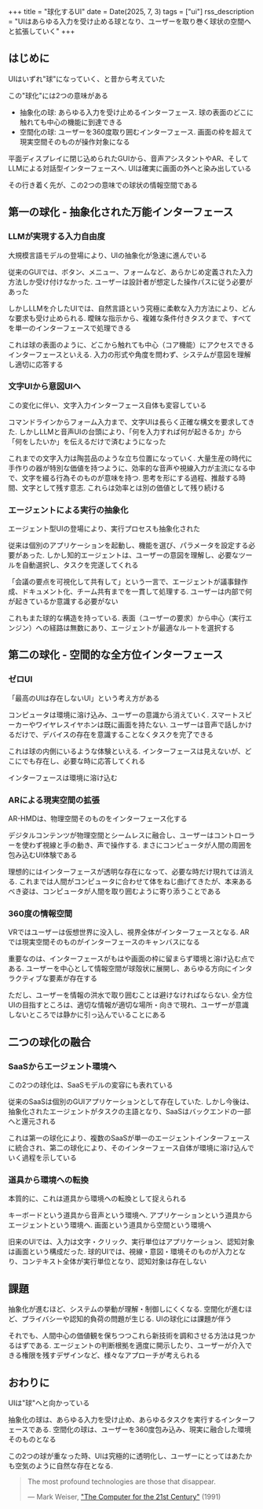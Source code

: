 +++
title = "球化するUI"
date = Date(2025, 7, 3)
tags = ["ui"]
rss_description = "UIはあらゆる入力を受け止める球となり、ユーザーを取り巻く球状の空間へと拡張していく"
+++

## はじめに

UIはいずれ"球"になっていく、と昔から考えていた

この"球化"には2つの意味がある
- 抽象化の球: あらゆる入力を受け止めるインターフェース. 球の表面のどこに触れても中心の機能に到達できる
- 空間化の球: ユーザーを360度取り囲むインターフェース. 画面の枠を超えて現実空間そのものが操作対象になる

平面ディスプレイに閉じ込められたGUIから、音声アシスタントやAR、そしてLLMによる対話型インターフェースへ.
UIは確実に画面の外へと染み出している

その行き着く先が、この2つの意味での球状の情報空間である

## 第一の球化 - 抽象化された万能インターフェース

### LLMが実現する入力自由度

大規模言語モデルの登場により、UIの抽象化が急速に進んでいる

従来のGUIでは、ボタン、メニュー、フォームなど、あらかじめ定義された入力方法しか受け付けなかった.
ユーザーは設計者が想定した操作パスに従う必要があった

しかしLLMを介したUIでは、自然言語という究極に柔軟な入力方法により、どんな要求も受け止められる.
曖昧な指示から、複雑な条件付きタスクまで、すべてを単一のインターフェースで処理できる

これは球の表面のように、どこから触れても中心（コア機能）にアクセスできるインターフェースといえる.
入力の形式や角度を問わず、システムが意図を理解し適切に応答する

### 文字UIから意図UIへ

この変化に伴い、文字入力インターフェース自体も変容している

コマンドラインからフォーム入力まで、文字UIは長らく正確な構文を要求してきた.
しかしLLMと音声UIの台頭により、「何を入力すれば何が起きるか」から「何をしたいか」を伝えるだけで済むようになった

これまでの文字入力は陶芸品のような立ち位置になっていく.
大量生産の時代に手作りの器が特別な価値を持つように、効率的な音声や視線入力が主流になる中で、文字を綴る行為そのものが意味を持つ.
思考を形にする過程、推敲する時間、文字として残す意志.
これらは効率とは別の価値として残り続ける

### エージェントによる実行の抽象化

エージェント型UIの登場により、実行プロセスも抽象化された

従来は個別のアプリケーションを起動し、機能を選び、パラメータを設定する必要があった.
しかし知的エージェントは、ユーザーの意図を理解し、必要なツールを自動選択し、タスクを完遂してくれる

「会議の要点を可視化して共有して」という一言で、エージェントが議事録作成、ドキュメント化、チーム共有までを一貫して処理する.
ユーザーは内部で何が起きているか意識する必要がない

これもまた球的な構造を持っている.
表面（ユーザーの要求）から中心（実行エンジン）への経路は無数にあり、エージェントが最適なルートを選択する

## 第二の球化 - 空間的な全方位インターフェース

### ゼロUI

「最高のUIは存在しないUI」という考え方がある

コンピュータは環境に溶け込み、ユーザーの意識から消えていく.
スマートスピーカーやワイヤレスイヤホンは既に画面を持たない.
ユーザーは音声で話しかけるだけで、デバイスの存在を意識することなくタスクを完了できる

これは球の内側にいるような体験といえる.
インターフェースは見えないが、どこにでも存在し、必要な時に応答してくれる

インターフェースは環境に溶け込む

### ARによる現実空間の拡張

AR-HMDは、物理空間そのものをインターフェース化する

デジタルコンテンツが物理空間とシームレスに融合し、ユーザーはコントローラーを使わず視線と手の動き、声で操作する.
まさにコンピュータが人間の周囲を包み込むUI体験である

理想的にはインターフェースが透明な存在になって、必要な時だけ現れては消える.
これまでは人間がコンピュータに合わせて体をねじ曲げてきたが、本来あるべき姿は、コンピュータが人間を取り囲むように寄り添うことである

### 360度の情報空間

VRではユーザーは仮想世界に没入し、視界全体がインターフェースとなる.
ARでは現実空間そのものがインターフェースのキャンバスになる

重要なのは、インターフェースがもはや画面の枠に留まらず環境と溶け込む点である.
ユーザーを中心として情報空間が球殻状に展開し、あらゆる方向にインタラクティブな要素が存在する

ただし、ユーザーを情報の洪水で取り囲むことは避けなければならない.
全方位UIの目指すところは、適切な情報が適切な場所・向きで現れ、ユーザーが意識しないところでは静かに引っ込んでいることにある

## 二つの球化の融合

### SaaSからエージェント環境へ

この2つの球化は、SaaSモデルの変容にも表れている

従来のSaaSは個別のGUIアプリケーションとして存在していた.
しかし今後は、抽象化されたエージェントがタスクの主語となり、SaaSはバックエンドの一部へと還元される

これは第一の球化により、複数のSaaSが単一のエージェントインターフェースに統合され、第二の球化により、そのインターフェース自体が環境に溶け込んでいく過程を示している

### 道具から環境への転換

本質的に、これは道具から環境への転換として捉えられる

キーボードという道具から音声という環境へ.
アプリケーションという道具からエージェントという環境へ.
画面という道具から空間という環境へ

旧来のUIでは、入力は文字・クリック、実行単位はアプリケーション、認知対象は画面という構成だった.
球的UIでは、視線・意図・環境そのものが入力となり、コンテキスト全体が実行単位となり、認知対象は存在しない

## 課題

抽象化が進むほど、システムの挙動が理解・制御しにくくなる.
空間化が進むほど、プライバシーや認知的負荷の問題が生じる.
UIの球化には課題が伴う

それでも、人間中心の価値観を保ちつつこれら新技術を調和させる方法は見つかるはずである.
エージェントの判断根拠を適度に開示したり、ユーザーが介入できる権限を残すデザインなど、様々なアプローチが考えられる

## おわりに

UIは"球"へと向かっている

抽象化の球は、あらゆる入力を受け止め、あらゆるタスクを実行するインターフェースである.
空間化の球は、ユーザーを360度包み込み、現実に融合した環境そのものとなる

この2つの球が重なった時、UIは究極的に透明化し、ユーザーにとってはあたかも空気のように自然な存在となる.

> The most profound technologies are those that disappear.
> 
> — Mark Weiser, ["The Computer for the 21st Century"](https://graphics.stanford.edu/courses/cs428-03-spring/Papers/readings/General/Weiser_SciAm91.htm) (1991)

